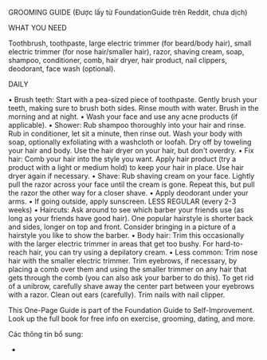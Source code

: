 GROOMING GUIDE (Được lấy từ FoundationGuide trên Reddit, chưa dịch)

WHAT YOU NEED

Toothbrush, toothpaste, large electric trimmer (for beard/body hair), small electric trimmer (for nose hair/smaller hair), razor, shaving cream, soap, shampoo, conditioner, comb, hair dryer, hair product, nail clippers, deodorant, face wash (optional).

DAILY

• Brush teeth: Start with a pea-sized piece of toothpaste. Gently brush your teeth, making sure to brush both sides. Rinse mouth with water. Brush in the morning and at night.
• Wash your face and use any acne products (if applicable).
• Shower: Rub shampoo thoroughly into your hair and rinse. Rub in conditioner, let sit a minute, then rinse out. Wash your body with soap, optionally exfoliating with a washcloth or loofah. Dry off by toweling your hair and body. Use the hair dryer on your hair, but don't overdry.
• Fix hair: Comb your hair into the style you want. Apply hair product (try a product with a light or medium hold) to keep your hair in place. Use hair dryer again if necessary.
• Shave: Rub shaving cream on your face. Lightly pull the razor across your face until the cream is gone. Repeat this, but pull the razor the other way for a closer shave.
• Apply deodorant under your arms.
• If going outside, apply sunscreen.
LESS REGULAR (every 2-3 weeks)
• Haircuts: Ask around to see which barber your friends use (as long as your friends have good hair). One popular hairstyle is shorter back and sides, longer on top and front. Consider bringing in a picture of a hairstyle you like to show the barber.
• Body hair: Trim this occasionally with the larger electric trimmer in areas that get too bushy. For hard-to-reach hair, you can try using a depilatory cream.
• Less common: Trim nose hair with the smaller electric trimmer. Trim eyebrows, if necessary, by placing a comb over them and using the smaller trimmer on any hair that gets through the comb (you can also ask your barber to do this). To get rid of a unibrow, carefully shave away the center part between your eyebrows with a razor. Clean out ears (carefully). Trim nails with nail clipper.

This One-Page Guide is part of the Foundation Guide to Self-Improvement. Look up the full book for free info on exercise, grooming, dating, and more.

Các thông tin bổ sung:

- [](https://joman.vn/grooming-la-gi-nam-gioi-nen-grooming-nhu-the-nao)
